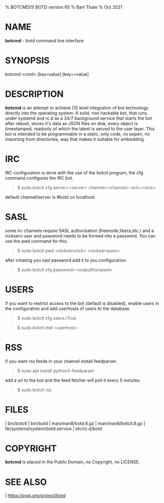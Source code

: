 % BOTCMD(1) BOTD version 65
% Bart Thate 
% Oct 2021

# NAME

**botcmd** - botd command line interface

# SYNOPSIS

 botcmd \<cmd\> \[key=value\] \[key==value\] 
    
# DESCRIPTION

**botcmd** is an attempt to achieve OS level integration of bot technology 
directly into the operating system. A solid, non hackable bot, that runs
under systemd and rc.d as a 24/7 background service that starts the bot
after reboot, stores it's data as JSON files on disk, every object is
timestamped, readonly of which the latest is served to the user layer. 
This bot is intended to be programmable in a static, only code, no popen,
no importing from directories, way that makes it suitable for embedding.

# IRC

IRC configuration is done with the use of the botctl program, the cfg
command configures the IRC bot.

> $ sudo botctl cfg server=\<server\> channel=\<channel\> nick=\<nick\> 

default channel/server is #botd on localhost.

# SASL

some irc channels require SASL authorisation (freenode,libera,etc.) and
a nickserv user and password needs to be formed into a password. You can use
the pwd command for this.

> $ sudo botctl pwd \<nickservnick\> \<nickservpass\>

after creating you sasl password add it to you configuration.

> $ sudo botctl cfg password=\<outputfrompwd\>

# USERS

if you want to restrict access to the bot (default is disabled), enable
users in the configuration and add userhosts of users to the database.

> $ sudo botctl cfg users=True

> $ sudo botctl met \<userhost\>

# RSS

if you want rss feeds in your channel install feedparser.

> $ sudo apt install python3-feedparser

add a url to the bot and the feed fetcher will poll it every 5 minutes.

> $ sudo botctl rss <url>

# FILES

| bin/botctl
| bin/botd
| man/man8/botd.8.gz
| man/man8/botctl.8.gz
| lib/systemd/system/botd.service
| etc/rc.d/botd

# COPYRIGHT

**botcmd** is placed in the Public Domain, no Copyright, no LICENSE.

# SEE ALSO

| https://pypi.org/project/botd
